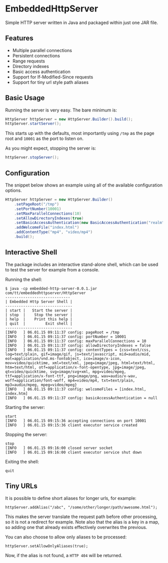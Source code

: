 EmbeddedHttpServer
==================

Simple HTTP server written in Java and packaged within just one JAR file.

Features
--------

- Multiple parallel connections
- Persistent connections
- Range requests
- Directory indexes
- Basic access authentication
- Support for If-Modified-Since requests
- Support for tiny url style path aliases

Basic Usage
-----------

Running the server is very easy. The bare minimum is:

```java
HttpServer httpServer = new HttpServer.Builder().build();
httpServer.startServer();
```

This starts up with the defaults, most importantly using `/tmp` as the page root and `10001` as the port to listen on.

As you might expect, stopping the server is:

```java
httpServer.stopServer();
```

Configuration
-------------

The snippet below shows an example using all of the available configuration options.

```java
HttpServer httpServer = new HttpServer.Builder()
	.setPageRoot("/tmp")
	.setPortNumber(10001)
	.setMaxParallelConnections(10)
	.setAllowDirectoryIndexes(true)
	.setBasicAccessAuthentication(new BasicAccessAuthentication("realm", "username", "password"))
	.addWelcomeFile("index.html")
	.addContentType("mp4", "video/mp4")
	.build();
```

Interactive Shell
-----------------

The package includes an interactive stand-alone shell, which can be used to test the server for example from a console.

Running the shell:

```
$ java -cp embedded-http-server-0.0.1.jar com/tt/embeddedhttpserver/HttpServer
-----------------------------
| Embedded Http Server Shell |
------------------------------
| start |   Start the server |
| stop  |    Stop the server |
| help  |    Print this help |
| quit  |         Exit shell |
------------------------------
[INFO   ] 06.01.15 09:11:37 config: pageRoot = /tmp
[INFO   ] 06.01.15 09:11:37 config: portNumber = 10001
[INFO   ] 06.01.15 09:11:37 config: maxParallelConnections = 10
[INFO   ] 06.01.15 09:11:37 config: allowDirectoryIndexes = false
[INFO   ] 06.01.15 09:11:37 config: contentTypes = {css=text/css, log=text/plain, gif=image/gif, js=text/javascript, mid=audio/mid, eot=application/vnd.ms-fontobject, ico=image/x-icon, mov=video/quicktime, xml=text/xml, jpeg=image/jpeg, html=text/html, htm=text/html, otf=application/x-font-opentype, jpg=image/jpeg, qt=video/quicktime, svg=image/svg+xml, mpg=video/mpeg, ttf=application/x-font-ttf, png=image/png, wav=audio/x-wav, woff=application/font-woff, mp4=video/mp4, txt=text/plain, mp3=audio/mpeg, mpeg=video/mpeg}
[INFO   ] 06.01.15 09:11:37 config: welcomeFiles = [index.html, index.htm]
[INFO   ] 06.01.15 09:11:37 config: basicAccessAuthentication = null
```

Starting the server:

```
start
[INFO   ] 06.01.15 09:15:36 accepting connections on port 10001
[INFO   ] 06.01.15 09:15:36 client executor service created
```

Stopping the server:

```
stop
[INFO   ] 06.01.15 09:16:00 closed server socket
[INFO   ] 06.01.15 09:16:00 client executor service shut down
```

Exiting the shell:

```
quit
```

Tiny URLs
---------

It is possible to define short aliases for longer urls, for example:

```
httpServer.addAlias("/abc", "/some/other/longer/path/awesome.html");
```

This makes the server translate the request path before other processing, so it is not a redirect for example. Note also that the alias is a key in a map, so adding one that already exists effectively overwrites the previous.

You can also choose to allow only aliases to be processed:

```
httpServer.setAllowOnlyAliases(true);
```

Now, if the alias is not found, a ``HTTP 404`` will be returned.